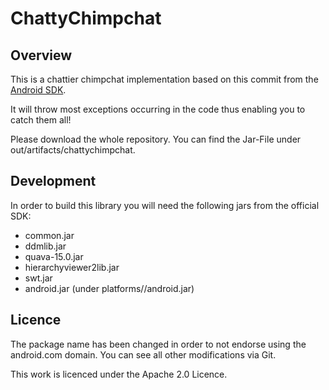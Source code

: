 # ChattyChimpchat

## Overview

This is a chattier chimpchat implementation based on this commit from the
 [Android SDK](https://android.googlesource.com/platform/tools/swt/+/8473a98937b4d1d9e04026c6b51682e243041ca0).
 
It will throw most exceptions occurring in the code thus enabling you to catch them all!

Please download the whole repository. You can find the Jar-File under out/artifacts/chattychimpchat.

## Development

In order to build this library you will need the following jars from the official SDK:
  * common.jar
  * ddmlib.jar
  * quava-15.0.jar
  * hierarchyviewer2lib.jar
  * swt.jar
  * android.jar (under platforms/<version>/android.jar)

## Licence

The package name has been changed in order to not endorse using the android.com domain.
You can see all other modifications via Git.

This work is licenced under the Apache 2.0 Licence.
